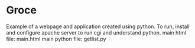 # Groce
Example of a webpage and application created using python.
To run, install and configure apache server to run cgi and understand python.
main html file: main.html
main python file: getlist.py
